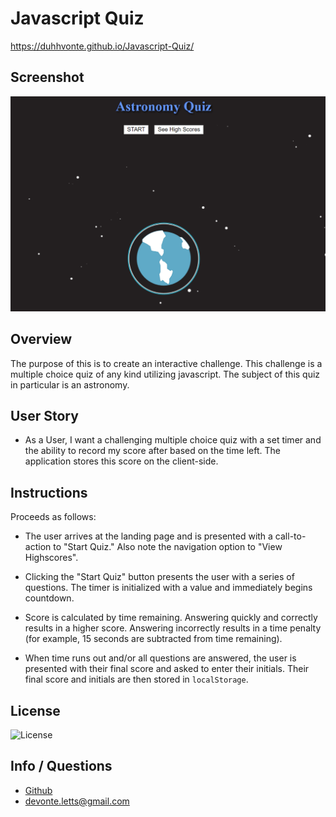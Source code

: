 # Javascript Quiz

https://duhhvonte.github.io/Javascript-Quiz/

## Screenshot

![Screenshot](images/quiz-screenshot.png)

## Overview

The purpose of this is to create an interactive challenge. This challenge is a multiple choice quiz of any kind utilizing javascript.
The subject of this quiz in particular is an astronomy.

## User Story

- As a User, I want a challenging multiple choice quiz with a set timer and the ability to record my score after based on the time left. The application stores this score on the client-side.

## Instructions

Proceeds as follows:

- The user arrives at the landing page and is presented with a call-to-action to "Start Quiz." Also note the navigation option to "View Highscores".

- Clicking the "Start Quiz" button presents the user with a series of questions. The timer is initialized with a value and immediately begins countdown.

- Score is calculated by time remaining. Answering quickly and correctly results in a higher score. Answering incorrectly results in a time penalty (for example, 15 seconds are subtracted from time remaining).

- When time runs out and/or all questions are answered, the user is presented with their final score and asked to enter their initials. Their final score and initials are then stored in `localStorage`.

## License

![License](https://img.shields.io/badge/License-Quiz-blue)

## Info / Questions

- [Github](https:/github.com/Duhhvonte)
- devonte.letts@gmail.com
